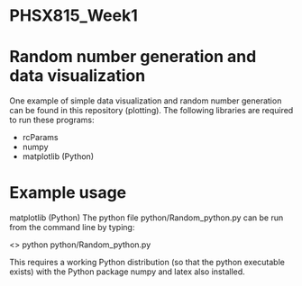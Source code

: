 # PHSX815_Week1

# Random number generation and data visualization

One example of simple data visualization and random number generation can be found in this repository (plotting). The following libraries are required to run these programs:

* rcParams
* numpy
* matplotlib (Python)

# Example usage
matplotlib (Python) The python file python/Random_python.py can be run from the command line by typing:

<> python python/Random_python.py

This requires a working Python distribution (so that the python executable exists) with the Python package numpy and latex also installed.

